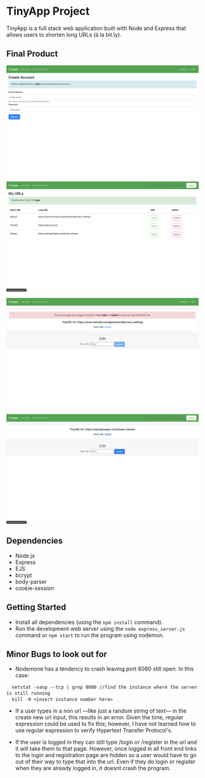 # TinyApp Project

TinyApp is a full stack web application built with Node and Express that allows users to shorten long URLs (à la bit.ly).

## Final Product

!["This is the registration page, the style of the login page is very similar."](https://github.com/ZoeyF75/TinyApp/blob/master/docs/Register.jpg?raw=true)

!["This is the main URL page, where a user can acess all their shortened URL's."](https://github.com/ZoeyF75/TinyApp/blob/master/docs/MyURLPage.jpg?raw=true)

!["This is the main URL page when a user visits the /url/:id link without being logged in. A similar message is displayed if the user is logged in but the shortened URL is not in their database."](https://github.com/ZoeyF75/TinyApp/blob/master/docs/NotLoggedIn.jpg?raw=true)

!["This is the Registration page! The style of the Login page is very similar."](https://github.com/ZoeyF75/TinyApp/blob/master/docs/Update.jpg?raw=true)

## Dependencies

- Node.js
- Express
- EJS
- bcrypt
- body-parser
- cookie-session


## Getting Started

- Install all dependencies (using the `npm install` command).
- Run the development web server using the `node express_server.js` command or `npm start` to run the program using nodemon. 

## Minor Bugs to look out for

- Nodemone has a tendency to crash leaving port 8080 still open. In this case: 
```
  netstat -vanp --tcp | grep 8080 //find the instance where the server is still running
  kill -9 <insert instance number here>
```
- If a user types in a non url ––like just a random string of text–– in the create new url input, this results in an error. Given the time, regular expression could be used to fix this; however, I have not learned how to use regular expression to verify Hypertext Transfer Protocol's.

- If the user is logged in they can still type /login or /register in the url and it will take them to that page. However, once logged in all front end links to the login and registration page are hidden so a user would have to go out of their way to type that into the url. Even if they do login or register when they are already logged in, it doesnt crash the program.

